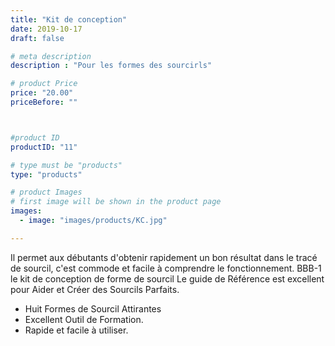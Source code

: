 ```yaml
---
title: "Kit de conception"
date: 2019-10-17
draft: false

# meta description
description : "Pour les formes des sourcirls"

# product Price
price: "20.00"
priceBefore: ""



#product ID
productID: "11"

# type must be "products"
type: "products"

# product Images
# first image will be shown in the product page
images:
  - image: "images/products/KC.jpg"

---
```


Il permet aux débutants d'obtenir
rapidement un bon résultat dans le tracé
de sourcil, c'est commode et facile à
comprendre le fonctionnement.
BBB-1 le kit de conception de forme de
sourcil 
Le guide de Référence est excellent
pour Aider et Créer des Sourcils Parfaits. 
- Huit Formes de Sourcil Attirantes 
- Excellent Outil de Formation.
- Rapide et facile à utiliser.